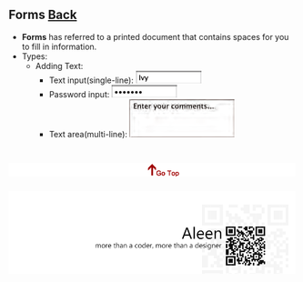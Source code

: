 ## Forms [Back](./../HTML.md)

- **Forms** has referred to a printed document that contains spaces for you to fill in information.
- Types:
	- Adding Text: 
		- Text input(single-line): <img src="./text(single-line).png">
		- Password input: <img src="./password.png">
		- Text area(multi-line): <img src="./text(multi-line).png">

<a href="#" style="left:200px;"><img src="./../../../pic/gotop.png"></a>
=====
<a href="http://aleen42.github.io/" target="_blank" ><img src="./../../../pic/tail.gif"></a>
